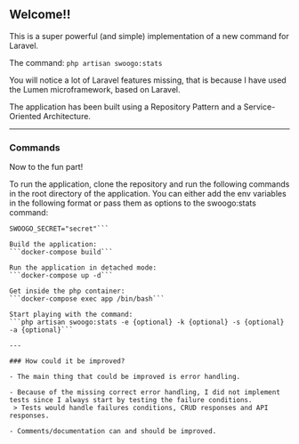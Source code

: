 ## Welcome!!

This is a super powerful (and simple) implementation of a new command for Laravel. 

The command: `php artisan swoogo:stats`

You will notice a lot of Laravel features missing, that is because I have used the Lumen microframework, based on Laravel. 

The application has been built using a Repository Pattern and a Service-Oriented Architecture.

---
### Commands

Now to the fun part! 

To run the application, clone the repository and run the following commands in the root directory of the application.
You can either add the env variables in the following format or pass them as options to the swoogo:stats command:
```SWOOGO_KEY="key"
SWOOGO_SECRET="secret"```

Build the application: 
```docker-compose build```

Run the application in detached mode: 
```docker-compose up -d```

Get inside the php container:
```docker-compose exec app /bin/bash```

Start playing with the command:
```php artisan swoogo:stats -e {optional} -k {optional} -s {optional} -a {optional}```

---

### How could it be improved?

- The main thing that could be improved is error handling. 

- Because of the missing correct error handling, I did not implement tests since I always start by testing the failure conditions.
 > Tests would handle failures conditions, CRUD responses and API responses.

- Comments/documentation can and should be improved.
